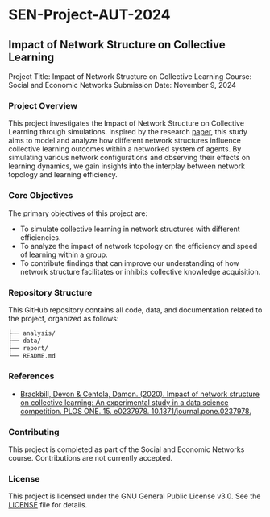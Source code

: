 # SEN-Project-AUT-2024

## Impact of Network Structure on Collective Learning

Project Title: Impact of Network Structure on Collective Learning
Course: Social and Economic Networks
Submission Date: November 9, 2024

### Project Overview

This project investigates the Impact of Network Structure on Collective Learning through simulations. Inspired by the research [paper](https://www.researchgate.net/publication/344128415_Impact_of_network_structure_on_collective_learning_An_experimental_study_in_a_data_science_competition), this study aims to model and analyze how different network structures influence collective learning outcomes within a networked system of agents. By simulating various network configurations and observing their effects on learning dynamics, we gain insights into the interplay between network topology and learning efficiency.

### Core Objectives

The primary objectives of this project are:

- To simulate collective learning in network structures with different efficiencies.
- To analyze the impact of network topology on the efficiency and speed of learning within a group.
- To contribute findings that can improve our understanding of how network structure facilitates or inhibits collective knowledge acquisition.

### Repository Structure

This GitHub repository contains all code, data, and documentation related to the project, organized as follows:

```bash
├── analysis/
├── data/
├── report/
└── README.md
```

### References

- [Brackbill, Devon & Centola, Damon. (2020). Impact of network structure on collective learning: An experimental study in a data science competition. PLOS ONE. 15. e0237978. 10.1371/journal.pone.0237978. ](https://www.researchgate.net/publication/344128415_Impact_of_network_structure_on_collective_learning_An_experimental_study_in_a_data_science_competition)

### Contributing

This project is completed as part of the Social and Economic Networks course. Contributions are not currently accepted.

### License

This project is licensed under the GNU General Public License v3.0. See the [LICENSE](./LICENSE) file for details.
